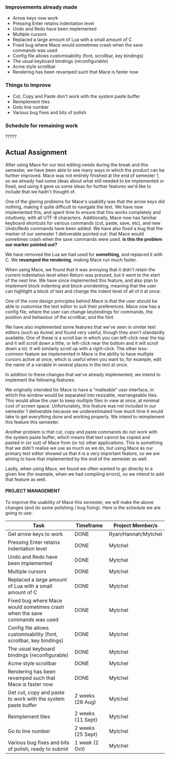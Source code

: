 ### Improvements already made

*  Arrow keys now work
*  Pressing Enter retains indentation level
*  Undo and Redo have been implemented
*  Multiple cursors
*  Replaced a large amount of Lua with a small amount of C
*  Fixed bug where Mace would sometimes crash when the save commands was used
*  Config file allows customisability (font, scrollbar, key bindings)
*  The usual keyboard bindings (reconfigurable)
*  Acme style scrollbar
*  Rendering has been revamped such that Mace is faster now

### Things to Improve

*  Cut, Copy and Paste don't work with the system paste buffer
*  Reimplement tiles
* Goto line number
*  Various bug fixes and bits of polish

### Schedule for remaining work

?????

## Actual Assignment

After using Mace for our text editing needs during the break and this semester, we have been able to see many ways in which the product can be further improved. Mace was not entirely finished at the end of semester 1, so we already had some ideas about what still needed to be implemented or fixed, and using it gave us some ideas for further features we'd like to include that we hadn't thought of.

One of the glaring problems for Mace's usability was that the arrow keys did nothing, making it quite difficult to navigate the text. We have now implemented this, and spent time to ensure that this works completely and intuitively, with all UTF-8 characters. Additionally, Mace now has familiar keyboard shortcuts for various commands (cut, paste, save, etc), and new Undo/Redo commands have been added. We have also fixed a bug that the marker of our semester 1 deliverable pointed out: that Mace would sometimes crash when the save commands were used. **is this the problem our marker pointed out?**

We have removed the Lua we had used for **something**, and replaced it with C. We **revamped the rendering**, making Mace run much faster.

When using Mace, we found that it was annoying that it didn't retain the current indentation level when Return was pressed, but it went to the start of the next line. We have since implemented this feature, and also plan to implement block indenting and block unindenting, meaning that the user can highlight a block of text and change the indent level of all of it at once.

One of the core design principles behind Mace is that the user should be able to customise the text editor to suit their preferences. Mace now has a config file, where the user can change keybindings for commands, the position and behaviour of the scrollbar, and the font.

We have also implemented some features that we've seen in similar text editors (such as Acme) and found very useful, though they aren't standardly available. One of these is a scroll bar in which you can left-click near the top and it will scroll down a little, or left-click near the bottom and it will scroll down a lot. It will similarly scroll up with a right-click. The other less-common feature we implemented in Mace is the ability to have multiple cursors active at once, which is useful when you want to, for example, edit the name of a variable in several places in the text at once.

In addition to these changes that we've already implemented, we intend to implement the following features:

We originally intended for Mace to have a "malleable" user interface, in which the window would be separated into resizable, rearrangeable tiles. This would allow the user to keep multiple files in view at once, at minimal cost of screen space. Unfortunately, this feature was not included in our semester 1 deliverable because we underestimated how much time it would take to get everything done and working properly. We intend to reimplement this feature this semester.

Another problem is that cut, copy and paste commands do not work with the system paste buffer, which means that text cannot be copied and pasted in (or out) of Mace from (or to) other applications. This is something that we didn't realise we use as much as we do, but using Mace as our primary text editor showed us that it is a very important feature, so we are aiming to have that implemented by the end of the semester as well.

Lastly, when using Mace, we found we often wanted to go directly to a given line (for example, when we had compiling errors), so we intend to add that feature as well.

#### PROJECT MANAGEMENT

To improve the usability of Mace this semester, we will make the above changes (and do some polishing / bug fixing). Here is the schedule we are going to use:

Task | Timeframe | Project Member/s
--- | --- | ---
Get arrow keys to work | DONE | Ryan/Hannah/Mytchel
Pressing Enter retains indentation level | DONE | Mytchel
Undo and Redo have been implemented | DONE | Mytchel
Multiple cursors | DONE | Mytchel
Replaced a large amount of Lua with a small amount of C | DONE | Mytchel
Fixed bug where Mace would sometimes crash when the save commands was used | DONE | Mytchel
Config file allows customisability (font, scrollbar, key bindings) | DONE | Mytchel
The usual keyboard bindings (reconfigurable) | DONE | Mytchel
Acme style scrollbar | DONE | Mytchel
Rendering has been revamped such that Mace is faster now | DONE | Mytchel
Get cut, copy and paste to work with the system paste buffer | 2 weeks (28 Aug) | Mytchel 
Reimplement tiles | 2 weeks (11 Sept) | Mytchel
Go to line number | 2 weeks (25 Sept) | Mytchel
Various bug fixes and bits of polish, ready to submit | 1 week (2 Oct) | Mytchel
